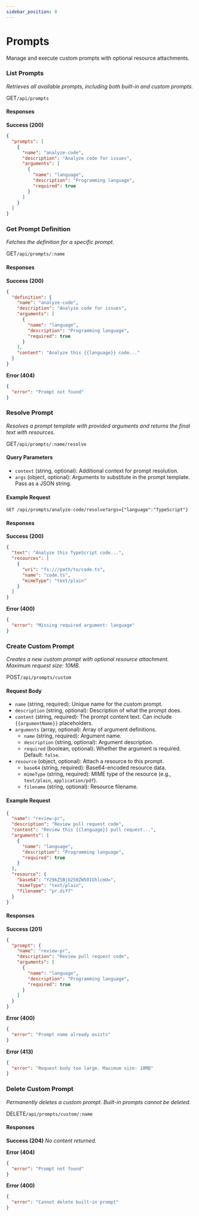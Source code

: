 ```yaml
---
sidebar_position: 8
---
```


# Prompts

Manage and execute custom prompts with optional resource attachments.

### List Prompts
*Retrieves all available prompts, including both built-in and custom prompts.*

<p class="api-endpoint-header"><span class="api-method get">GET</span><code>/api/prompts</code></p>

#### Responses

**Success (200)**
```json
{
  "prompts": [
    {
      "name": "analyze-code",
      "description": "Analyze code for issues",
      "arguments": [
        {
          "name": "language",
          "description": "Programming language",
          "required": true
        }
      ]
    }
  ]
}
```

### Get Prompt Definition
*Fetches the definition for a specific prompt.*

<p class="api-endpoint-header"><span class="api-method get">GET</span><code>/api/prompts/:name</code></p>

#### Responses

**Success (200)**
```json
{
  "definition": {
    "name": "analyze-code",
    "description": "Analyze code for issues",
    "arguments": [
      {
        "name": "language",
        "description": "Programming language",
        "required": true
      }
    ],
    "content": "Analyze this {{language}} code..."
  }
}
```

**Error (404)**
```json
{
  "error": "Prompt not found"
}
```

### Resolve Prompt
*Resolves a prompt template with provided arguments and returns the final text with resources.*

<p class="api-endpoint-header"><span class="api-method get">GET</span><code>/api/prompts/:name/resolve</code></p>

#### Query Parameters
- `context` (string, optional): Additional context for prompt resolution.
- `args` (object, optional): Arguments to substitute in the prompt template. Pass as a JSON string.

#### Example Request
```
GET /api/prompts/analyze-code/resolve?args={"language":"TypeScript"}
```

#### Responses

**Success (200)**
```json
{
  "text": "Analyze this TypeScript code...",
  "resources": [
    {
      "uri": "fs:///path/to/code.ts",
      "name": "code.ts",
      "mimeType": "text/plain"
    }
  ]
}
```

**Error (400)**
```json
{
  "error": "Missing required argument: language"
}
```

### Create Custom Prompt
*Creates a new custom prompt with optional resource attachment. Maximum request size: 10MB.*

<p class="api-endpoint-header"><span class="api-method post">POST</span><code>/api/prompts/custom</code></p>

#### Request Body
- `name` (string, required): Unique name for the custom prompt.
- `description` (string, optional): Description of what the prompt does.
- `content` (string, required): The prompt content text. Can include `{{argumentName}}` placeholders.
- `arguments` (array, optional): Array of argument definitions.
  - `name` (string, required): Argument name.
  - `description` (string, optional): Argument description.
  - `required` (boolean, optional): Whether the argument is required. Default: `false`.
- `resource` (object, optional): Attach a resource to this prompt.
  - `base64` (string, required): Base64-encoded resource data.
  - `mimeType` (string, required): MIME type of the resource (e.g., `text/plain`, `application/pdf`).
  - `filename` (string, optional): Resource filename.

#### Example Request
```json
{
  "name": "review-pr",
  "description": "Review pull request code",
  "content": "Review this {{language}} pull request...",
  "arguments": [
    {
      "name": "language",
      "description": "Programming language",
      "required": true
    }
  ],
  "resource": {
    "base64": "Y29kZSBjb250ZW50IGhlcmU=",
    "mimeType": "text/plain",
    "filename": "pr.diff"
  }
}
```

#### Responses

**Success (201)**
```json
{
  "prompt": {
    "name": "review-pr",
    "description": "Review pull request code",
    "arguments": [
      {
        "name": "language",
        "description": "Programming language",
        "required": true
      }
    ]
  }
}
```

**Error (400)**
```json
{
  "error": "Prompt name already exists"
}
```

**Error (413)**
```json
{
  "error": "Request body too large. Maximum size: 10MB"
}
```

### Delete Custom Prompt
*Permanently deletes a custom prompt. Built-in prompts cannot be deleted.*

<p class="api-endpoint-header"><span class="api-method delete">DELETE</span><code>/api/prompts/custom/:name</code></p>

#### Responses

**Success (204)**
*No content returned.*

**Error (404)**
```json
{
  "error": "Prompt not found"
}
```

**Error (400)**
```json
{
  "error": "Cannot delete built-in prompt"
}
```
